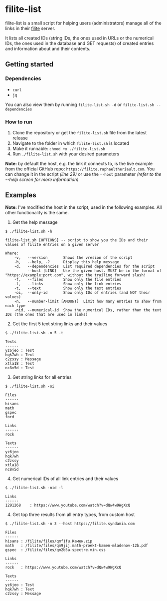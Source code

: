 # filite-list

filite-list is a small script for helping users (administrators) manage all of the links in their [filite](https://github.com/raftario/filite) server.

It lists all created IDs (string IDs, the ones used in URLs or the numerical IDs, the ones used in the database and GET requests) of created entries and information about and their contents.

## Getting started

### Dependencies

- `curl`
- `jq`

You can also view them by running `filite-list.sh -d` or `filite-list.sh --dependencies`

### How to run

1. Clone the repository or get the `filite-list.sh` file from the latest release
2. Navigate to the folder in which `filite-list.sh` is located
3. Make it runnable: `chmod +x ./filite-list.sh`
4. Run `./filite-list.sh` with your desired parameters

**Note:** by default the host, e.g. the link it connects to, is the live example from the official GitHub repo: `https://filite.raphaeltheriault.com`. You can change it in the script *(line 29)* or use the `--host` parameter *(refer to the --help screen for more information)*

## Examples

**Note:** I've modified the host in the script, used in the following examples. All other functionality is the same.

1. Get the help message
```
$ ./filite-list.sh -h                                                                                                                                                      

filite-list.sh [OPTIONS] -- script to show you the IDs and their values of filite entries on a given server

Where:
	-v,   --version       Shows the vresion of the script
	-h,   --help, -?      Display this help message
	-d,   --dependencies  List required dependencies for the script
	      --host [LINK]   Use the given host. MUST be in the format of "https://example:port.com", without the trailing forward slash!
	-f,   --files         Show only the file entries
	-l,   --links         Show only the link entries
	-t,   --text          Show only the text entries
	-oi,  --only-id       Show only IDs of entries (and NOT their values)
	-n,   --number-limit [AMOUNT]  Limit how many entries to show from each type
	-nid, --numerical-id  Show the numerical IDs, rather than the text IDs (the ones that are used in links)

```

2. Get the first 5 text string links and their values
```
$ ./filite-list.sh -n 5 -t                                                                                                              

Texts
------
yz6jeo : Test 
hqk7wh : Text 
c2zssy : Message 
xtla18 : Test 
nc8v5d : Test 

```

3. Get string links for all entries
```
$ ./filite-list.sh -oi                                                                                                                  

Files
------
hisans
math
gspec
ford

Links
------
rock

Texts
------
yz6jeo
hqk7wh
c2zssy
xtla18
nc8v5d

```

4. Get numerical IDs of all link entries and their values
```
$ ./filite-list.sh -nid -l                                                                                                              

Links
------
1291268    : https://www.youtube.com/watch?v=dQw4w9WgXcQ 

```

4. Get top three results from all entry types, from custom host
```
$ ./filite-list.sh -n 3 --host https://filite.syndamia.com                                                                                                                 

Files
------
hisans : /filite/files/qmf1fu.Камен.zip 
math   : /filite/files/qm9jij.math-proekt-kamen-mladenov-12b.pdf 
gspec  : /filite/files/qm2b5a.spectre.min.css 

Links
------
rock   : https://www.youtube.com/watch?v=dQw4w9WgXcQ 

Texts
------
yz6jeo : Test 
hqk7wh : Text 
c2zssy : Message 
```
